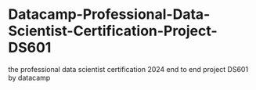 # Datacamp-Professional-Data-Scientist-Certification-Project-DS601
the professional data scientist certification 2024 end to end project DS601 by datacamp
